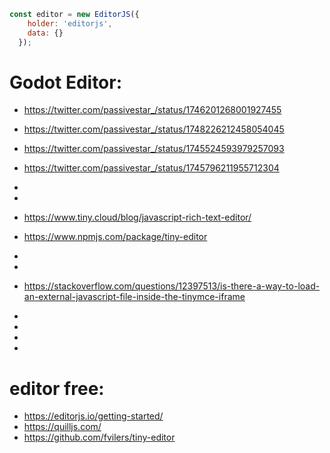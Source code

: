 ```js
const editor = new EditorJS({
    holder: 'editorjs',
    data: {}
  });
```



# Godot Editor:
* https://twitter.com/passivestar_/status/1746201268001927455
* https://twitter.com/passivestar_/status/1748226212458054045
* https://twitter.com/passivestar_/status/1745524593979257093
* https://twitter.com/passivestar_/status/1745796211955712304
* 
* 


 * https://www.tiny.cloud/blog/javascript-rich-text-editor/
 * https://www.npmjs.com/package/tiny-editor
 * 
 * 
 * https://stackoverflow.com/questions/12397513/is-there-a-way-to-load-an-external-javascript-file-inside-the-tinymce-iframe
 * 
 * 
 * 
 * 
# editor free:
 * https://editorjs.io/getting-started/
 * https://quilljs.com/
 * https://github.com/fvilers/tiny-editor